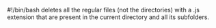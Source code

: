 #!/bin/bash
deletes all the regular files (not the directories) with a .js extension that are present in the current directory and all its subfolders.
